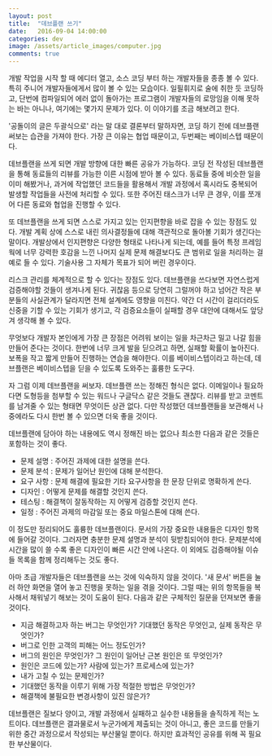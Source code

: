 ```yaml
---
layout: post
title:  "데브플랜 쓰기"
date:   2016-09-04 14:00:00
categories: dev
image: /assets/article_images/computer.jpg
comments: true
---
```


개발 작업을 시작 할 때 에디터 열고, 소스 코딩 부터 하는 개발자들을 종종 볼 수 있다. 특히 주니어 개발자들에게서 많이 볼 수 있는 모습이다. 일필휘지로 술에 취한 듯 코딩하고, 단번에 컴파일되어 에러 없이 돌아가는 프로그램이 개발자들의 로망임을 이해 못하는 바는 아니나, 여기에는 몇가지 문제가 있다. 이 이야기를 조금 해보려고 한다.

'공돌이의 글은 두괄식으로' 라는 말 대로 결론부터 말하자면, 코딩 하기 전에 데브플랜 써보는 습관을 가져야 한다. 가장 큰 이유는 협업 때문이고, 두번째는 베이비스텝 때문이다.

데브플랜을 쓰게 되면 개발 방향에 대한 빠른 공유가 가능하다. 코딩 전 작성된 데브플랜을 통해 동료들의 리뷰를 가능한 이른 시점에 받아 볼 수 있다. 동료들 중에 비슷한 일을 이미 해봤거나, 과거에 작업했던 코드들을 활용해서 개발 과정에서 혹시라도 중복되어 발생할 작업들을 사전에 처리할 수 있다. 또한 주어진 태스크가 너무 큰 경우, 이를 쪼개어 다른 동료와 협업을 진행할 수 있다.

또 데브플랜을 쓰게 되면 스스로 가지고 있는 인지편향을 바로 잡을 수 있는 장점도 있다. 개발 계획 상에 스스로 내린 의사결정들에 대해 객관적으로 돌아볼 기회가 생긴다는 말이다. 개발상에서 인지편향은 다양한 형태로 나타나게 되는데, 예를 들어 특정 프레임웍에 너무 강력한 호감을 느낀 나머지 실제 문제 해결보다도 큰 범위로 일을 처리하는 걸 예로 들 수 있다. 기술사용 그 자체가 목표가 되어 버린 경우이다.

리스크 관리를 체계적으로 할 수 있다는 장점도 있다. 데브플랜을 쓰다보면 자연스럽게 검증해야할 것들이 생겨나게 된다. 귀찮음 등으로 당연히 그럴꺼야 하고 넘어간 작은 부분들의 사실관계가 달라지면 전체 설계에도 영향을 미친다. 약간 더 시간이 걸리더라도 신중을 기할 수 있는 기회가 생기고, 각 검증요소들이 실패할 경우 대안에 대해서도 앞당겨 생각해 볼 수 있다. 

무엇보다 개발자 본인에게 가장 큰 장점은 어려워 보이는 일을 차근차근 밀고 나갈 힘을 만들어 준다는 것이다. 한번에 너무 크게 발을 딛으려고 하면, 실패할 확률이 높아진다. 보폭을 작고 짧게 만들어 진행하는 연습을 해야한다. 이를 베이비스텝이라고 하는데, 데브플랜은 베이비스텝을 딛을 수 있도록 도와주는 훌륭한 도구다.

자 그럼 이제 데브플랜을 써보자. 데브플랜 쓰는 정해진 형식은 없다. 이메일이나 필요하다면 도형등을 첨부할 수 있는 워드나 구글닥스 같은 것들도 괜찮다. 리뷰를 받고 코멘트를 남겨줄 수 있는 형태면 무엇이든 상관 없다. 다만 작성했던 데브플랜들을 보관해서 나중에라도 다시 한번 볼 수 있으면 더욱 좋을 것이다.

데브플랜에 담아야 하는 내용에도 역시 정해진 바는 없으나 최소한 다음과 같은 것들은 포함하는 것이 좋다.

* 문제 설명 : 주어진 과제에 대한 설명을 쓴다.
* 문제 분석 : 문제가 일어난 원인에 대해 분석한다.
* 요구 사항 : 문제 해결에 필요한 기타 요구사항을 한 문장 단위로 명확하게 쓴다.
* 디자인 : 어떻게 문제를 해결할 것인지 쓴다.
* 테스팅 : 해결책이 잘동작하는 지 어떻게 검증할 것인지 쓴다.
* 일정 : 주어진 과제의 마감일 또는 중요 마일스톤에 대해 쓴다.

이 정도만 정리되어도 훌륭한 데브플랜이다. 문서의 가장 중요한 내용들은 디자인 항목에 들어갈 것이다. 그러자면 충분한 문제 설명과 분석이 뒷받침되어야 한다. 문제분석에 시간을 많이 쓸 수록 좋은 디자인이 빠른 시간 안에 나온다. 이 외에도 검증해야될 이슈들 목록을 함께 정리해두는 것도 좋다.

아마 초급 개발자들은 데브플랜을 쓰는 것에 익숙하지 않을 것이다. '새 문서' 버튼을 눌러 하얀 화면을 열어 놓고 진행을 못하는 일을 겪을 것이다. 그럴 때는 위의 항목들을 복사해서 채워넣기 해보는 것이 도움이 된다. 다음과 같은 구체적인 질문을 던져보면 좋을 것이다.

* 지금 해결하고자 하는 버그는 무엇인가? 기대했던 동작은 무엇인고, 실제 동작은 무엇인가?
* 버그로 인한 고객의 피해는 어느 정도인가?
* 버그의 원인은 무엇인가? 그 원인이 일어난 근본 원인은 또 무엇인가?
* 원인은 코드에 있는가? 사람에 있는가? 프로세스에 있는가?
* 내가 고칠 수 있는 문제인가?
* 기대했던 동작을 이루기 위해 가장 적절한 방법은 무엇인가?
* 해결책에 불필요한 변경사항이 있진 않은가?

데브플랜은 질보다 양이고, 개발 과정에서 실패하고 실수한 내용들을 솔직하게 적는 노트이다. 데브플랜은 결과물로서 누군가에게 제출되는 것이 아니고, 좋은 코드를 만들기 위한 중간 과정으로서 작성되는 부산물일 뿐이다. 하지만 효과적인 공유를 위해 꼭 필요한 부산물이다.
